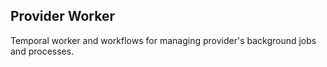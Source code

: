 ## Provider Worker

Temporal worker and workflows for managing provider's background jobs and processes. 
